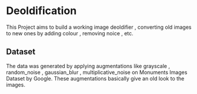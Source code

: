 # Deoldification
This Project aims to build a working image deoldifier , converting old images to new ones by adding colour , removing noice , etc.
## Dataset
The data was generated by applying augmentations like  grayscale , random_noise , gaussian_blur , multiplicative_noise on Monuments Images Dataset by Google.
These augmentations basically give an old look to the images.
